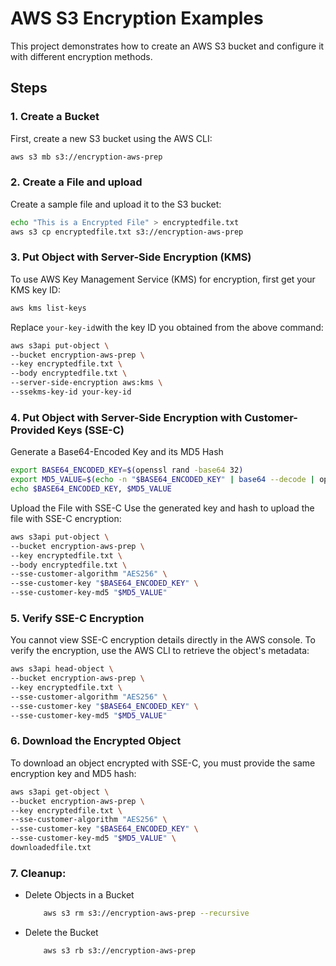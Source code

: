 # AWS S3 Encryption Examples

This project demonstrates how to create an AWS S3 bucket and configure it with different encryption methods.

## Steps

### 1. Create a Bucket
First, create a new S3 bucket using the AWS CLI:
```sh
aws s3 mb s3://encryption-aws-prep
```

### 2. Create a File and upload
Create a sample file and upload it to the S3 bucket:
```sh
echo "This is a Encrypted File" > encryptedfile.txt
aws s3 cp encryptedfile.txt s3://encryption-aws-prep
```

### 3. Put Object with Server-Side Encryption (KMS)

To use AWS Key Management Service (KMS) for encryption, first get your KMS key ID:
```sh
aws kms list-keys
```

Replace `your-key-id`with the key ID you obtained from the above command:
```sh
aws s3api put-object \
--bucket encryption-aws-prep \
--key encryptedfile.txt \
--body encryptedfile.txt \
--server-side-encryption aws:kms \
--ssekms-key-id your-key-id
```

### 4. Put Object with Server-Side Encryption with Customer-Provided Keys (SSE-C)
Generate a Base64-Encoded Key and its MD5 Hash
```sh
export BASE64_ENCODED_KEY=$(openssl rand -base64 32)
export MD5_VALUE=$(echo -n "$BASE64_ENCODED_KEY" | base64 --decode | openssl dgst -md5 -binary | base64)
echo $BASE64_ENCODED_KEY, $MD5_VALUE
```

Upload the File with SSE-C
Use the generated key and hash to upload the file with SSE-C encryption:
```sh
aws s3api put-object \
--bucket encryption-aws-prep \
--key encryptedfile.txt \
--body encryptedfile.txt \
--sse-customer-algorithm "AES256" \
--sse-customer-key "$BASE64_ENCODED_KEY" \
--sse-customer-key-md5 "$MD5_VALUE"
```
### 5. Verify SSE-C Encryption
You cannot view SSE-C encryption details directly in the AWS console. To verify the encryption, use the AWS CLI to retrieve the object's metadata:

```sh
aws s3api head-object \
--bucket encryption-aws-prep \
--key encryptedfile.txt \
--sse-customer-algorithm "AES256" \
--sse-customer-key "$BASE64_ENCODED_KEY" \
--sse-customer-key-md5 "$MD5_VALUE"
```

### 6. Download the Encrypted Object
To download an object encrypted with SSE-C, you must provide the same encryption key and MD5 hash:

```sh
aws s3api get-object \
--bucket encryption-aws-prep \
--key encryptedfile.txt \
--sse-customer-algorithm "AES256" \
--sse-customer-key "$BASE64_ENCODED_KEY" \
--sse-customer-key-md5 "$MD5_VALUE" \
downloadedfile.txt
```

### 7. Cleanup: 

- Delete Objects in a Bucket

    ```sh
        aws s3 rm s3://encryption-aws-prep --recursive
    ```


- Delete the Bucket


    ```sh
        aws s3 rb s3://encryption-aws-prep
    ```